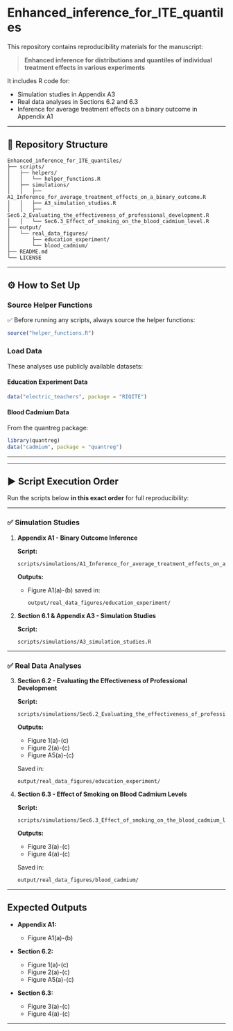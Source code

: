 # Enhanced_inference_for_ITE_quantiles

This repository contains reproducibility materials for the manuscript:

> **Enhanced inference for distributions and quantiles of individual treatment effects in various experiments**  

It includes R code for:
- Simulation studies in Appendix A3
- Real data analyses in Sections 6.2 and 6.3
- Inference for average treatment effects on a binary outcome in Appendix A1

---

## 📂 Repository Structure

```
Enhanced_inference_for_ITE_quantiles/
├── scripts/
│   ├── helpers/
│   │   └── helper_functions.R
│   ├── simulations/
│   │   ├── A1_Inference_for_average_treatment_effects_on_a_binary_outcome.R
│   │   ├── A3_simulation_studies.R
│   │   ├── Sec6.2_Evaluating_the_effectiveness_of_professional_development.R
│   │   └── Sec6.3_Effect_of_smoking_on_the_blood_cadmium_level.R
├── output/
│   └── real_data_figures/
│       ├── education_experiment/
│       └── blood_cadmium/
├── README.md
└── LICENSE
```

---

## ⚙️ How to Set Up


### Source Helper Functions

✅ Before running any scripts, always source the helper functions:

```r
source("helper_functions.R")
```

### Load Data

These analyses use publicly available datasets:

#### Education Experiment Data

```r
data("electric_teachers", package = "RIQITE")
```

#### Blood Cadmium Data

From the quantreg package:

```r
library(quantreg)
data("cadmium", package = "quantreg")
```

---



---

## ▶️ Script Execution Order

Run the scripts below **in this exact order** for full reproducibility:

---

### ✅ Simulation Studies

1. **Appendix A1 - Binary Outcome Inference**

    **Script:**

    ```
    scripts/simulations/A1_Inference_for_average_treatment_effects_on_a_binary_outcome.R
    ```

    **Outputs:**

    - Figure A1(a)-(b) saved in:
      ```
      output/real_data_figures/education_experiment/
      ```

2. **Section 6.1 & Appendix A3 - Simulation Studies**

    **Script:**

    ```
    scripts/simulations/A3_simulation_studies.R
    ```

---

### ✅ Real Data Analyses

3. **Section 6.2 - Evaluating the Effectiveness of Professional Development**

    **Script:**

    ```
    scripts/simulations/Sec6.2_Evaluating_the_effectiveness_of_professional_development.R
    ```

    **Outputs:**

    - Figure 1(a)-(c)
    - Figure 2(a)-(c)
    - Figure A5(a)-(c)

    Saved in:

    ```
    output/real_data_figures/education_experiment/
    ```

4. **Section 6.3 - Effect of Smoking on Blood Cadmium Levels**

    **Script:**

    ```
    scripts/simulations/Sec6.3_Effect_of_smoking_on_the_blood_cadmium_level.R
    ```

    **Outputs:**

    - Figure 3(a)-(c)
    - Figure 4(a)-(c)

    Saved in:

    ```
    output/real_data_figures/blood_cadmium/
    ```

---

## Expected Outputs

- **Appendix A1:**
  - Figure A1(a)-(b)

- **Section 6.2:**
  - Figure 1(a)-(c)
  - Figure 2(a)-(c)
  - Figure A5(a)-(c)

- **Section 6.3:**
  - Figure 3(a)-(c)
  - Figure 4(a)-(c)

---


